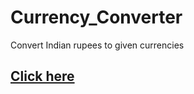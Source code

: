 # Currency_Converter
Convert Indian rupees to given currencies
## [Click here](https://samridhi264.github.io/Currency_Converter/)
